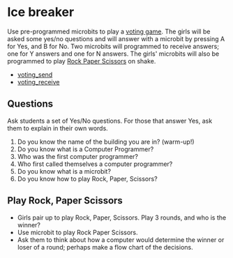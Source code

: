 # Ice breaker

Use pre-programmed microbits to play a [voting game](https://makecode.microbit.org/projects/voting-machine). The girls will be asked some yes/no questions and will answer with a microbit by pressing A for Yes, and B for No. Two microbits will programmed to receive answers; one for Y answers and one for N answers. The girls' microbits will also be programmed to play [Rock Paper Scissors](https://makecode.microbit.org/projects/rock-paper-scissors) on shake.

* [voting_send](js/voting_send_with_rps.js)
* [voting_receive](js/voting_receive.js)

## Questions

Ask students a set of Yes/No questions. For those that answer Yes, ask them to explain in their own words.

1. Do you know the name of the building you are in?  (warm-up!)
1. Do you know what is a Computer Programmer?
  1. Who was the first computer programmer?
  1. Who first called themselves a computer programmer?
1. Do you know what is a microbit?
1. Do you know how to play Rock, Paper, Scissors?

## Play Rock, Paper Scissors

* Girls pair up to play Rock, Paper, Scissors. Play 3 rounds, and who is the winner?
* Use microbit to play Rock Paper Scissors.
* Ask them to think about how a computer would determine the winner or loser of a round; perhaps make a flow chart of the decisions.
